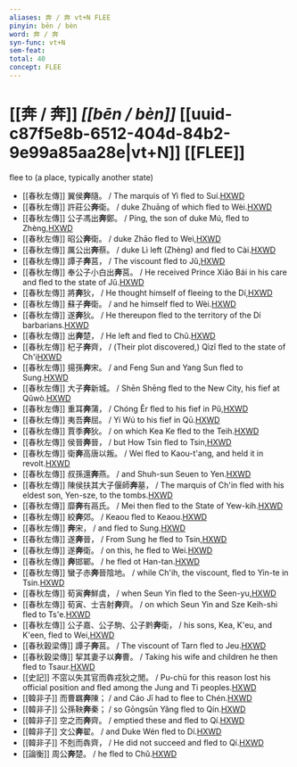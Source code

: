 ```yaml
---
aliases: 奔 / 奔 vt+N FLEE
pinyin: bēn / bèn
word: 奔 / 奔
syn-func: vt+N
sem-feat: 
total: 40
concept: FLEE 
---
```

# [[奔 / 奔]] *[[bēn / bèn]]*  [[uuid-c87f5e8b-6512-404d-84b2-9e99a85aa28e|vt+N]] [[FLEE]]
flee to (a place, typically another state)
 - [[春秋左傳]] 翼侯**奔**隨。 / The marquis of Yì fled to Suí.[HXWD](https://hxwd.org/textview.html?location=KR1e0001_tls_001-100a.1)
 - [[春秋左傳]] 許莊公**奔**衛。 / duke Zhuāng of which fled to Wèi.[HXWD](https://hxwd.org/textview.html?location=KR1e0001_tls_001-203a.1)
 - [[春秋左傳]] 公子馮出**奔**鄭。 / Píng, the son of duke Mú, fled to Zhèng,[HXWD](https://hxwd.org/textview.html?location=KR1e0001_tls_001-82a.3)
 - [[春秋左傳]] 昭公**奔**衛。 / duke Zhāo fled to Weì,[HXWD](https://hxwd.org/textview.html?location=KR1e0001_tls_002-172a.3)
 - [[春秋左傳]] 厲公出**奔**蔡。 / duke Lì left (Zhèng) and fled to Cài.[HXWD](https://hxwd.org/textview.html?location=KR1e0001_tls_002-228a.1)
 - [[春秋左傳]] 譚子**奔**莒， / The viscount fled to Jǔ,[HXWD](https://hxwd.org/textview.html?location=KR1e0001_tls_003-118a.11)
 - [[春秋左傳]] 奉公子小白出**奔**莒。 / He received Prince Xiǎo Bái in his care and fled to the state of Jǔ.[HXWD](https://hxwd.org/textview.html?location=KR1e0001_tls_003-89a.8)
 - [[春秋左傳]] 將**奔**狄， / He thought himself of fleeing to the Dí,[HXWD](https://hxwd.org/textview.html?location=KR1e0001_tls_005-101a.6)
 - [[春秋左傳]] 蘇子**奔**衛。 / and he himself fled to Wèi.[HXWD](https://hxwd.org/textview.html?location=KR1e0001_tls_005-167a.1)
 - [[春秋左傳]] 遂**奔**狄。 / He thereupon fled to the territory of the Dí barbarians.[HXWD](https://hxwd.org/textview.html?location=KR1e0001_tls_005-366a.13)
 - [[春秋左傳]] 出**奔**楚， / He left and fled to Chǔ.[HXWD](https://hxwd.org/textview.html?location=KR1e0001_tls_005-488a.4)
 - [[春秋左傳]] 杞子**奔**齊， / (Their plot discovered,) Qìzǐ fled to the state of Ch'i[HXWD](https://hxwd.org/textview.html?location=KR1e0001_tls_005-575a.17)
 - [[春秋左傳]] 揚孫**奔**宋。 / and Feng Sun and Yang Sun fled to Sung.[HXWD](https://hxwd.org/textview.html?location=KR1e0001_tls_005-576a.1)
 - [[春秋左傳]] 大子**奔**新城。 / Shēn Shēng fled to the New City, his fief at Qǔwò.[HXWD](https://hxwd.org/textview.html?location=KR1e0001_tls_005-66a.21)
 - [[春秋左傳]] 重耳**奔**蒲， / Chóng Ěr fled to his fief in Pǔ,[HXWD](https://hxwd.org/textview.html?location=KR1e0001_tls_005-69a.5)
 - [[春秋左傳]] 夷吾**奔**屈。 / Yí Wú to his fief in Qū.[HXWD](https://hxwd.org/textview.html?location=KR1e0001_tls_005-70a.1)
 - [[春秋左傳]] 賈季**奔**狄。 / on which Kea Ke fled to the Teih.[HXWD](https://hxwd.org/textview.html?location=KR1e0001_tls_006-119a.4)
 - [[春秋左傳]] 侯晉**奔**晉， / but How Tsin fled to Tsin,[HXWD](https://hxwd.org/textview.html?location=KR1e0001_tls_009-239a.21)
 - [[春秋左傳]] 衛**奔**高唐以叛。 / Wei fled to Kaou-t'ang, and held it in revolt.[HXWD](https://hxwd.org/textview.html?location=KR1e0001_tls_009-444a.1)
 - [[春秋左傳]] 叔孫還**奔**燕。 / and Shuh-sun Seuen to Yen.[HXWD](https://hxwd.org/textview.html?location=KR1e0001_tls_009-487a.1)
 - [[春秋左傳]] 陳侯扶其大子偃師**奔**墓， / The marquis of Ch'in fled with his eldest son, Yen-sze, to the tombs.[HXWD](https://hxwd.org/textview.html?location=KR1e0001_tls_009-610a.12)
 - [[春秋左傳]] 靡**奔**有鬲氏。 / Mei then fled to the State of Yew-kih.[HXWD](https://hxwd.org/textview.html?location=KR1e0001_tls_009-84a.57)
 - [[春秋左傳]] 絞**奔**郊。 / Keaou fled to Keaou.[HXWD](https://hxwd.org/textview.html?location=KR1e0001_tls_010-313a.1)
 - [[春秋左傳]] **奔**宋， / and fled to Sung.[HXWD](https://hxwd.org/textview.html?location=KR1e0001_tls_011-168a.48)
 - [[春秋左傳]] 遂**奔**晉， / From Sung he fled to Tsin,[HXWD](https://hxwd.org/textview.html?location=KR1e0001_tls_011-168a.49)
 - [[春秋左傳]] 遂**奔**衛。 / on this, he fled to Wei.[HXWD](https://hxwd.org/textview.html?location=KR1e0001_tls_012-48a.25)
 - [[春秋左傳]] **奔**邯鄲。 / he fled ot Han-tan.[HXWD](https://hxwd.org/textview.html?location=KR1e0001_tls_012-50a.1)
 - [[春秋左傳]] 蠻子赤**奔**晉陰地。 / while Ch'ih, the viscount, fled to Yin-te in Tsin.[HXWD](https://hxwd.org/textview.html?location=KR1e0001_tls_012-65a.15)
 - [[春秋左傳]] 荀寅**奔**鮮虞， / when Seun Yin fled to the Seen-yu,[HXWD](https://hxwd.org/textview.html?location=KR1e0001_tls_012-66a.10)
 - [[春秋左傳]] 荀寅、士吉射**奔**齊。 / on which Seun Yin and Sze Keih-shi fled to Ts'e.[HXWD](https://hxwd.org/textview.html?location=KR1e0001_tls_012-76a.1)
 - [[春秋左傳]] 公子嘉、公子駒、公子黔**奔**衛， / his sons, Kea, K'eu, and K'een, fled to Wei,[HXWD](https://hxwd.org/textview.html?location=KR1e0001_tls_012-78a.21)
 - [[春秋穀梁傳]] 譚子**奔**莒。 / The viscount of Tarn fled to Jeu.[HXWD](https://hxwd.org/textview.html?location=KR1e0008_tls_003-68a.5)
 - [[春秋穀梁傳]] 挈其妻子以**奔**曹。 / Taking his wife and children he then fled to Tsaur.[HXWD](https://hxwd.org/textview.html?location=KR1e0008_tls_005-15a.61)
 - [[史記]] 不窋以失其官而犇戎狄之閒。 / Pu-chü for this reason lost his official position and fled among the Jung and Ti peoples.[HXWD](https://hxwd.org/textview.html?location=KR2a0001_tls_004-105a.7)
 - [[韓非子]] 而曹羈**奔**陳； / and Cáo Jī had to flee to Chén.[HXWD](https://hxwd.org/textview.html?location=KR3c0005_tls_003-10a.7)
 - [[韓非子]] 公孫鞅**奔**秦； / so Gōngsūn Yǎng fled to Qín.[HXWD](https://hxwd.org/textview.html?location=KR3c0005_tls_003-11a.7)
 - [[韓非子]] 空之而**奔**齊。 / emptied these and fled to Qí.[HXWD](https://hxwd.org/textview.html?location=KR3c0005_tls_030-33a.6)
 - [[韓非子]] 文公**奔**翟。 / and Duke Wén fled to Dí.[HXWD](https://hxwd.org/textview.html?location=KR3c0005_tls_038-6a.5)
 - [[韓非子]] 不剋而犇齊， / He did not succeed and fled to Qí.[HXWD](https://hxwd.org/textview.html?location=KR3c0005_tls_039-10a.3)
 - [[論衡]] 周公**奔**楚。 / he fled to Chǔ.[HXWD](https://hxwd.org/textview.html?location=KR3j0080_tls_002-8a.26)